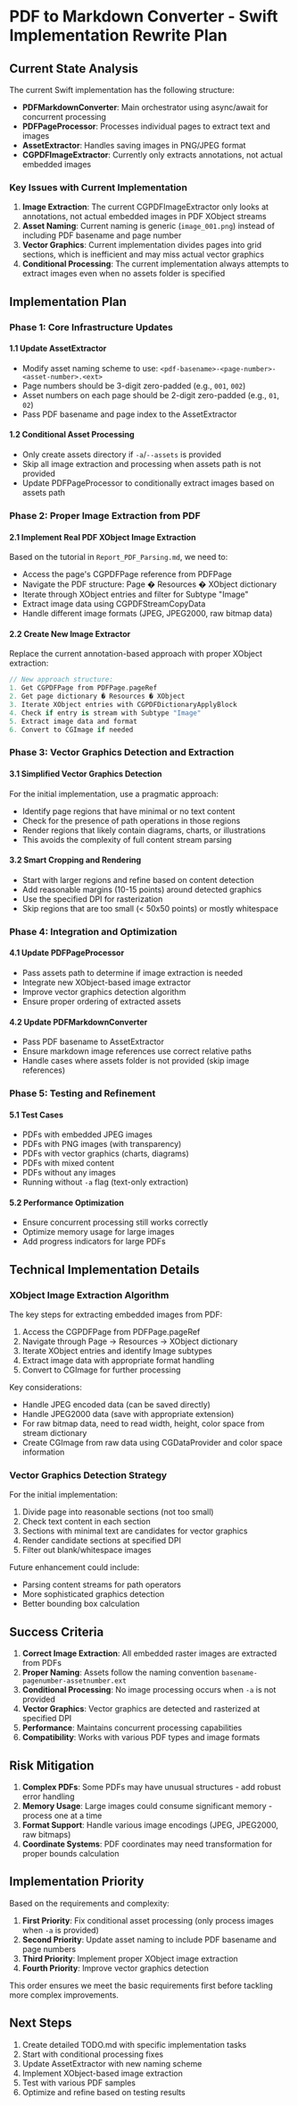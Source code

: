 # PDF to Markdown Converter - Swift Implementation Rewrite Plan

## Current State Analysis

The current Swift implementation has the following structure:
- **PDFMarkdownConverter**: Main orchestrator using async/await for concurrent processing
- **PDFPageProcessor**: Processes individual pages to extract text and images
- **AssetExtractor**: Handles saving images in PNG/JPEG format
- **CGPDFImageExtractor**: Currently only extracts annotations, not actual embedded images

### Key Issues with Current Implementation

1. **Image Extraction**: The current CGPDFImageExtractor only looks at annotations, not actual embedded images in PDF XObject streams
2. **Asset Naming**: Current naming is generic (`image_001.png`) instead of including PDF basename and page number
3. **Vector Graphics**: Current implementation divides pages into grid sections, which is inefficient and may miss actual vector graphics
4. **Conditional Processing**: The current implementation always attempts to extract images even when no assets folder is specified

## Implementation Plan

### Phase 1: Core Infrastructure Updates

#### 1.1 Update AssetExtractor
- Modify asset naming scheme to use: `<pdf-basename>-<page-number>-<asset-number>.<ext>`
- Page numbers should be 3-digit zero-padded (e.g., `001`, `002`)
- Asset numbers on each page should be 2-digit zero-padded (e.g., `01`, `02`)
- Pass PDF basename and page index to the AssetExtractor

#### 1.2 Conditional Asset Processing
- Only create assets directory if `-a`/`--assets` is provided
- Skip all image extraction and processing when assets path is not provided
- Update PDFPageProcessor to conditionally extract images based on assets path

### Phase 2: Proper Image Extraction from PDF

#### 2.1 Implement Real PDF XObject Image Extraction
Based on the tutorial in `Report_PDF_Parsing.md`, we need to:
- Access the page's CGPDFPage reference from PDFPage
- Navigate the PDF structure: Page � Resources � XObject dictionary
- Iterate through XObject entries and filter for Subtype "Image"
- Extract image data using CGPDFStreamCopyData
- Handle different image formats (JPEG, JPEG2000, raw bitmap data)

#### 2.2 Create New Image Extractor
Replace the current annotation-based approach with proper XObject extraction:
```swift
// New approach structure:
1. Get CGPDFPage from PDFPage.pageRef
2. Get page dictionary � Resources � XObject
3. Iterate XObject entries with CGPDFDictionaryApplyBlock
4. Check if entry is stream with Subtype "Image"
5. Extract image data and format
6. Convert to CGImage if needed
```

### Phase 3: Vector Graphics Detection and Extraction

#### 3.1 Simplified Vector Graphics Detection
For the initial implementation, use a pragmatic approach:
- Identify page regions that have minimal or no text content
- Check for the presence of path operations in those regions
- Render regions that likely contain diagrams, charts, or illustrations
- This avoids the complexity of full content stream parsing

#### 3.2 Smart Cropping and Rendering
- Start with larger regions and refine based on content detection
- Add reasonable margins (10-15 points) around detected graphics
- Use the specified DPI for rasterization
- Skip regions that are too small (< 50x50 points) or mostly whitespace

### Phase 4: Integration and Optimization

#### 4.1 Update PDFPageProcessor
- Pass assets path to determine if image extraction is needed
- Integrate new XObject-based image extractor
- Improve vector graphics detection algorithm
- Ensure proper ordering of extracted assets

#### 4.2 Update PDFMarkdownConverter
- Pass PDF basename to AssetExtractor
- Ensure markdown image references use correct relative paths
- Handle cases where assets folder is not provided (skip image references)

### Phase 5: Testing and Refinement

#### 5.1 Test Cases
- PDFs with embedded JPEG images
- PDFs with PNG images (with transparency)
- PDFs with vector graphics (charts, diagrams)
- PDFs with mixed content
- PDFs without any images
- Running without `-a` flag (text-only extraction)

#### 5.2 Performance Optimization
- Ensure concurrent processing still works correctly
- Optimize memory usage for large images
- Add progress indicators for large PDFs

## Technical Implementation Details

### XObject Image Extraction Algorithm

The key steps for extracting embedded images from PDF:

1. Access the CGPDFPage from PDFPage.pageRef
2. Navigate through Page → Resources → XObject dictionary
3. Iterate XObject entries and identify Image subtypes
4. Extract image data with appropriate format handling
5. Convert to CGImage for further processing

Key considerations:
- Handle JPEG encoded data (can be saved directly)
- Handle JPEG2000 data (save with appropriate extension)
- For raw bitmap data, need to read width, height, color space from stream dictionary
- Create CGImage from raw data using CGDataProvider and color space information

### Vector Graphics Detection Strategy

For the initial implementation:
1. Divide page into reasonable sections (not too small)
2. Check text content in each section
3. Sections with minimal text are candidates for vector graphics
4. Render candidate sections at specified DPI
5. Filter out blank/whitespace images

Future enhancement could include:
- Parsing content streams for path operators
- More sophisticated graphics detection
- Better bounding box calculation

## Success Criteria

1. **Correct Image Extraction**: All embedded raster images are extracted from PDFs
2. **Proper Naming**: Assets follow the naming convention `basename-pagenumber-assetnumber.ext`
3. **Conditional Processing**: No image processing occurs when `-a` is not provided
4. **Vector Graphics**: Vector graphics are detected and rasterized at specified DPI
5. **Performance**: Maintains concurrent processing capabilities
6. **Compatibility**: Works with various PDF types and image formats

## Risk Mitigation

1. **Complex PDFs**: Some PDFs may have unusual structures - add robust error handling
2. **Memory Usage**: Large images could consume significant memory - process one at a time
3. **Format Support**: Handle various image encodings (JPEG, JPEG2000, raw bitmaps)
4. **Coordinate Systems**: PDF coordinates may need transformation for proper bounds calculation

## Implementation Priority

Based on the requirements and complexity:

1. **First Priority**: Fix conditional asset processing (only process images when `-a` is provided)
2. **Second Priority**: Update asset naming to include PDF basename and page numbers
3. **Third Priority**: Implement proper XObject image extraction
4. **Fourth Priority**: Improve vector graphics detection

This order ensures we meet the basic requirements first before tackling more complex improvements.

## Next Steps

1. Create detailed TODO.md with specific implementation tasks
2. Start with conditional processing fixes
3. Update AssetExtractor with new naming scheme
4. Implement XObject-based image extraction
5. Test with various PDF samples
6. Optimize and refine based on testing results